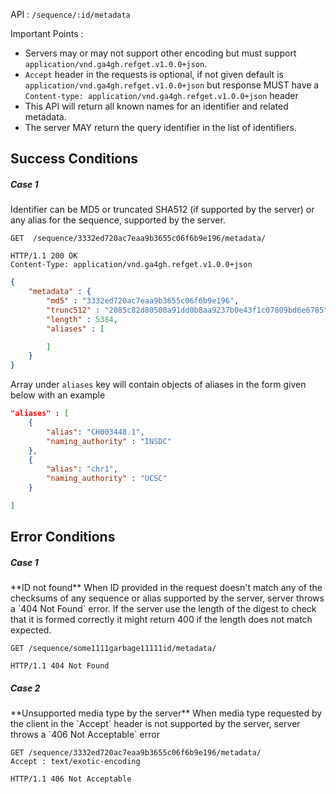 API : `/sequence/:id/metadata`

Important Points :

 * Servers may or may not support other encoding but must support `application/vnd.ga4gh.refget.v1.0.0+json`.
 * `Accept` header in the requests is optional, if not given default is `application/vnd.ga4gh.refget.v1.0.0+json` but response MUST have a `Content-type: application/vnd.ga4gh.refget.v1.0.0+json` header
 * This API will return all known names for an identifier and related metadata.
 * The server MAY return the query identifier in the list of identifiers.


## Success Conditions
<h5> Case 1 </h5>
Identifier can be MD5 or truncated SHA512 (if supported by the server) or any alias for the sequence, supported by the server.


```
GET  /sequence/3332ed720ac7eaa9b3655c06f6b9e196/metadata/
```
```
HTTP/1.1 200 OK
Content-Type: application/vnd.ga4gh.refget.v1.0.0+json

```
```json
{
    "metadata" : {
        "md5" : "3332ed720ac7eaa9b3655c06f6b9e196",
        "trunc512" : "2085c82d80500a91dd0b8aa9237b0e43f1c07809bd6e6785",
        "length" : 5384,
        "aliases" : [

        ]
    }
}
```
Array under `aliases` key will contain objects of aliases in the form given below with an example
```json
"aliases" : [
    {
        "alias": "CH003448.1",
        "naming_authority" : "INSDC"
    },
    {
        "alias": "chr1",
        "naming_authority" : "UCSC"
    }

]

```

## Error Conditions
<h5> Case 1 </h5>
**ID not found**
When ID provided in the request doesn't match any of the checksums of any sequence or alias supported by the server, server throws a `404 Not Found` error. If the server use the length of the digest to check that it is formed correctly it might return 400 if the length does not match expected.

```
GET /sequence/some1111garbage11111id/metadata/
```

```
HTTP/1.1 404 Not Found
```

<h5> Case 2 </h5>
**Unsupported media type by the server**
When media type requested by the client in the `Accept` header is not supported by the server, server throws a `406 Not Acceptable` error

```
GET /sequence/3332ed720ac7eaa9b3655c06f6b9e196/metadata/
Accept : text/exotic-encoding
```

```
HTTP/1.1 406 Not Acceptable
```

